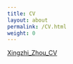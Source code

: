 ```yaml
---
title: CV
layout: about
permalink: /CV.html
weight: 0
---
```


[Xingzhi_Zhou_CV]({{site.baseurl}}/assets/Zhou_Xingzhi_CV.pdf)